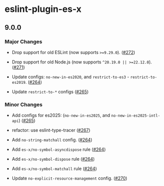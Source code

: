 # eslint-plugin-es-x

## 9.0.0

### Major Changes

- Drop support for old ESLint (now supports `>=9.29.0`). ([#272](https://github.com/eslint-community/eslint-plugin-es-x/pull/272))

- Drop support for old Node.js (now supports `^20.19.0 || >=22.12.0`). ([#271](https://github.com/eslint-community/eslint-plugin-es-x/pull/271))

- Update configs: `no-new-in-es2020`, and `restrict-to-es3` - `restrict-to-es2019`. ([#264](https://github.com/eslint-community/eslint-plugin-es-x/pull/264))

- Update `restrict-to-*` configs ([#265](https://github.com/eslint-community/eslint-plugin-es-x/pull/265))

### Minor Changes

- Add configs for es2025: (`no-new-in-es2025`, and `no-new-in-es2025-intl-api`) ([#265](https://github.com/eslint-community/eslint-plugin-es-x/pull/265))

- refactor: use eslint-type-tracer ([#267](https://github.com/eslint-community/eslint-plugin-es-x/pull/267))

- Add `no-string-matchall` config. ([#264](https://github.com/eslint-community/eslint-plugin-es-x/pull/264))

- Add `es-x/no-symbol-asyncdispose` rule ([#264](https://github.com/eslint-community/eslint-plugin-es-x/pull/264))

- Add `es-x/no-symbol-dispose` rule ([#264](https://github.com/eslint-community/eslint-plugin-es-x/pull/264))

- Add `es-x/no-symbol-matchall` rule ([#264](https://github.com/eslint-community/eslint-plugin-es-x/pull/264))

- Update `no-explicit-resource-management` config. ([#270](https://github.com/eslint-community/eslint-plugin-es-x/pull/270))
